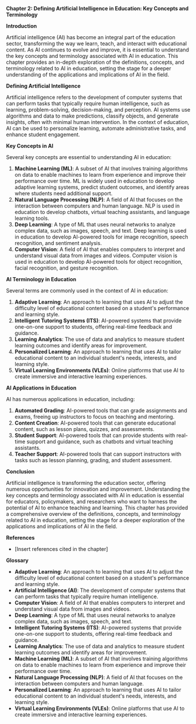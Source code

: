 **Chapter 2: Defining Artificial Intelligence in Education: Key Concepts and Terminology**

**Introduction**

Artificial intelligence (AI) has become an integral part of the education sector, transforming the way we learn, teach, and interact with educational content. As AI continues to evolve and improve, it is essential to understand the key concepts and terminology associated with AI in education. This chapter provides an in-depth exploration of the definitions, concepts, and terminology related to AI in education, setting the stage for a deeper understanding of the applications and implications of AI in the field.

**Defining Artificial Intelligence**

Artificial intelligence refers to the development of computer systems that can perform tasks that typically require human intelligence, such as learning, problem-solving, decision-making, and perception. AI systems use algorithms and data to make predictions, classify objects, and generate insights, often with minimal human intervention. In the context of education, AI can be used to personalize learning, automate administrative tasks, and enhance student engagement.

**Key Concepts in AI**

Several key concepts are essential to understanding AI in education:

1. **Machine Learning (ML)**: A subset of AI that involves training algorithms on data to enable machines to learn from experience and improve their performance over time. ML is widely used in education to develop adaptive learning systems, predict student outcomes, and identify areas where students need additional support.
2. **Natural Language Processing (NLP)**: A field of AI that focuses on the interaction between computers and human language. NLP is used in education to develop chatbots, virtual teaching assistants, and language learning tools.
3. **Deep Learning**: A type of ML that uses neural networks to analyze complex data, such as images, speech, and text. Deep learning is used in education to develop AI-powered tools for image recognition, speech recognition, and sentiment analysis.
4. **Computer Vision**: A field of AI that enables computers to interpret and understand visual data from images and videos. Computer vision is used in education to develop AI-powered tools for object recognition, facial recognition, and gesture recognition.

**AI Terminology in Education**

Several terms are commonly used in the context of AI in education:

1. **Adaptive Learning**: An approach to learning that uses AI to adjust the difficulty level of educational content based on a student's performance and learning style.
2. **Intelligent Tutoring Systems (ITS)**: AI-powered systems that provide one-on-one support to students, offering real-time feedback and guidance.
3. **Learning Analytics**: The use of data and analytics to measure student learning outcomes and identify areas for improvement.
4. **Personalized Learning**: An approach to learning that uses AI to tailor educational content to an individual student's needs, interests, and learning style.
5. **Virtual Learning Environments (VLEs)**: Online platforms that use AI to create immersive and interactive learning experiences.

**AI Applications in Education**

AI has numerous applications in education, including:

1. **Automated Grading**: AI-powered tools that can grade assignments and exams, freeing up instructors to focus on teaching and mentoring.
2. **Content Creation**: AI-powered tools that can generate educational content, such as lesson plans, quizzes, and assessments.
3. **Student Support**: AI-powered tools that can provide students with real-time support and guidance, such as chatbots and virtual teaching assistants.
4. **Teacher Support**: AI-powered tools that can support instructors with tasks such as lesson planning, grading, and student assessment.

**Conclusion**

Artificial intelligence is transforming the education sector, offering numerous opportunities for innovation and improvement. Understanding the key concepts and terminology associated with AI in education is essential for educators, policymakers, and researchers who want to harness the potential of AI to enhance teaching and learning. This chapter has provided a comprehensive overview of the definitions, concepts, and terminology related to AI in education, setting the stage for a deeper exploration of the applications and implications of AI in the field.

**References**

* [Insert references cited in the chapter]

**Glossary**

* **Adaptive Learning**: An approach to learning that uses AI to adjust the difficulty level of educational content based on a student's performance and learning style.
* **Artificial Intelligence (AI)**: The development of computer systems that can perform tasks that typically require human intelligence.
* **Computer Vision**: A field of AI that enables computers to interpret and understand visual data from images and videos.
* **Deep Learning**: A type of ML that uses neural networks to analyze complex data, such as images, speech, and text.
* **Intelligent Tutoring Systems (ITS)**: AI-powered systems that provide one-on-one support to students, offering real-time feedback and guidance.
* **Learning Analytics**: The use of data and analytics to measure student learning outcomes and identify areas for improvement.
* **Machine Learning (ML)**: A subset of AI that involves training algorithms on data to enable machines to learn from experience and improve their performance over time.
* **Natural Language Processing (NLP)**: A field of AI that focuses on the interaction between computers and human language.
* **Personalized Learning**: An approach to learning that uses AI to tailor educational content to an individual student's needs, interests, and learning style.
* **Virtual Learning Environments (VLEs)**: Online platforms that use AI to create immersive and interactive learning experiences.